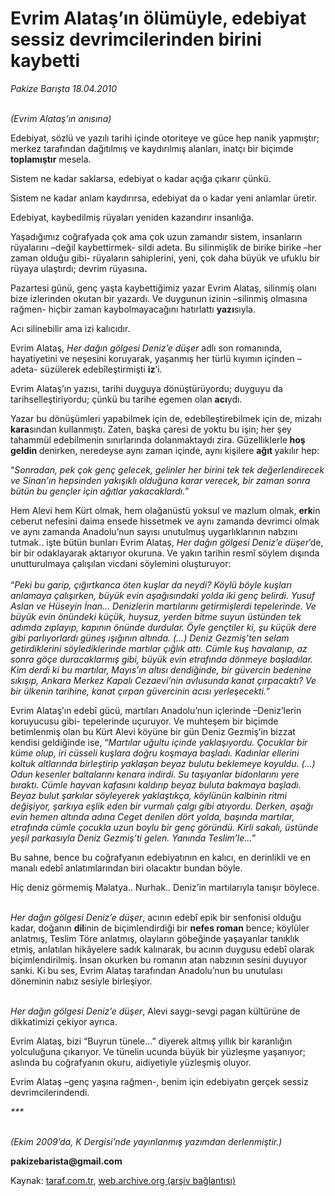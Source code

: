 # Evrim Alataş’ın ölümüyle, edebiyat sessiz devrimcilerinden birini kaybetti

*Pakize Barışta 18.04.2010*

<div class="yazi"><p><i><br/>(Evrim Alataş’ın anısına)</i></p>
<p>Edebiyat, sözlü ve yazılı tarihi içinde otoriteye ve güce hep nanik yapmıştır; merkez tarafından dağıtılmış ve kaydırılmış alanları, inatçı bir biçimde <b>toplamıştır</b> mesela. </p>
<p>Sistem ne kadar saklarsa, edebiyat o kadar açığa çıkarır çünkü.</p>
<p>Sistem ne kadar anlam kaydırırsa, edebiyat da o kadar yeni anlamlar üretir.</p>
<p>Edebiyat, kaybedilmiş rüyaları yeniden kazandırır insanlığa.</p>
<p>Yaşadığımız coğrafyada çok ama çok uzun zamandır sistem, insanların rüyalarını –değil kaybettirmek- sildi adeta. Bu silinmişlik de birike birike –her zaman olduğu gibi- rüyaların sahiplerini, yeni, çok daha büyük ve ufuklu bir rüyaya ulaştırdı; devrim rüyasına<b>.</b></p>
<p>Pazartesi günü, genç yaşta kaybettiğimiz yazar Evrim Alataş, silinmiş olanı bize izlerinden okutan bir yazardı. Ve duygunun izinin –silinmiş olmasına rağmen- hiçbir zaman kaybolmayacağını hatırlattı <b>yazı</b>sıyla. </p>
<p>Acı silinebilir ama izi kalıcıdır. <i></i></p>
<p>Evrim Alataş,<i> Her dağın gölgesi Deniz’e düşer</i> adlı son romanında, hayatiyetini ve neşesini koruyarak, yaşanmış her türlü kıyımın içinden –adeta- süzülerek edebîleştirmişti <b>iz</b>’i.</p>
<p>Evrim Alataş’ın yazısı, tarihi duyguya dönüştürüyordu; duyguyu da tarihselleştiriyordu; çünkü bu tarihe egemen olan <b>acı</b>ydı. </p>
<p>Yazar bu dönüşümleri yapabilmek için de, edebîleştirebilmek için de, mizahı <b>kara</b>sından kullanmıştı. Zaten, başka çaresi de yoktu bu işin; her şey tahammül edebilmenin sınırlarında dolanmaktaydı zira. Güzelliklerle<b> hoş geldin </b>denirken, neredeyse aynı zaman içinde, aynı kişilere <b>ağıt </b>yakılır hep:</p>
<p>“<i>Sonradan, pek çok genç gelecek, gelinler her birini tek tek değerlendirecek ve Sinan’ın hepsinden yakışıklı olduğuna karar verecek, bir zaman sonra bütün bu gençler için ağıtlar yakacaklardı.</i>”<i></i></p>
<p>Hem Alevi hem Kürt olmak, hem olağanüstü yoksul ve mazlum olmak, <b>erk</b>in ceberut nefesini daima ensede hissetmek ve aynı zamanda devrimci olmak ve aynı zamanda Anadolu’nun sayısı unutulmuş uygarlıklarının nabzını tutmak.. işte bütün bunları Evrim Alataş, <i>Her dağın gölgesi Deniz’e düşer</i>’de, bir bir odaklayarak aktarıyor okuruna. Ve yakın tarihin resmî söylem dışında unutturulmaya çalışılan vicdani söylemini oluşturuyor:<br/><br/>“<i>Peki bu garip, çığırtkanca öten kuşlar da neydi? Köylü böyle kuşları anlamaya çalışırken, büyük evin aşağısındaki yolda iki genç belirdi. Yusuf Aslan ve Hüseyin İnan... Denizlerin martılarını getirmişlerdi tepelerinde. Ve büyük evin önündeki küçük, huysuz, yerden bitme suyun üstünden tek adımda zıplayıp, kapının önünde durdular. Öyle gençtiler ki, şu küçük dere gibi parlıyorlardı güneş ışığının altında. (...) Deniz Gezmiş’ten selam getirdiklerini söylediklerinde martılar çığlık attı. Cümle kuş havalanıp, az sonra göçe duracaklarmış gibi, büyük evin etrafında dönmeye başladılar. Kim derdi ki bu martılar, Mayıs’ın altısı dendiğinde, bir güvercin bedenine sıkışıp, Ankara Merkez Kapalı Cezaevi’nin avlusunda kanat çırpacaktı? Ve bir ülkenin tarihine, kanat çırpan güvercinin acısı yerleşecekti.</i>”<i></i></p>
<p>Evrim Alataş’ın edebî gücü, martıları Anadolu’nun içlerinde –Deniz’lerin koruyucusu gibi- tepelerinde uçuruyor. Ve muhteşem bir biçimde betimlenmiş olan bu Kürt Alevi köyüne bir gün Deniz Gezmiş’in bizzat kendisi geldiğinde ise, “<i>Martılar uğultu içinde yaklaşıyordu. Çocuklar bir küme olup, iri cüsseli kuşlara doğru koşmaya başladı. Kadınlar ellerini koltuk altlarında birleştirip yaklaşan beyaz bulutu beklemeye koyuldu. (...) Odun kesenler baltalarını kenara indirdi. Su taşıyanlar bidonlarını yere bıraktı. Cümle hayvan kafasını kaldırıp beyaz buluta bakmaya başladı. Beyaz bulut şarkılar söyleyerek yaklaştıkça, köylünün kalbinin ritmi değişiyor, şarkıya eşlik eden bir vurmalı çalgı gibi atıyordu. Derken, aşağı evin hemen altında adına Ceget denilen dört yolda, başında martılar, etrafında cümle çocukla uzun boylu bir genç göründü. Kirli sakalı, üstünde yeşil parkasıyla Deniz Gezmiş’ti gelen. Yanında Teslim’le...</i>”</p>
<p>Bu sahne, bence bu coğrafyanın edebiyatının en kalıcı, en derinlikli ve en manalı edebî anlatımlarından biri olacaktır bundan böyle. </p>
<p>Hiç deniz görmemiş Malatya.. Nurhak.. Deniz’in martılarıyla tanışır böylece. </p>
<p><i><br/>Her dağın gölgesi Deniz’e düşer</i>, acının edebî epik bir senfonisi olduğu kadar, doğanın <b>dil</b>inin de biçimlendirdiği bir <b>nefes roman</b> bence; köylüler anlatmış, Teslim Töre anlatmış, olayların göbeğinde yaşayanlar tanıklık etmiş, anlatılan hikâyelere sadık kalınarak, bu acının duygusu edebî olarak biçimlendirilmiş. İnsan okurken bu romanın atan nabzının sesini duyuyor sanki. Ki bu ses, Evrim Alataş tarafından Anadolu’nun bu unutulası döneminin nabız sesiyle birleşiyor. <i></i></p>
<p><i><br/>Her dağın gölgesi Deniz’e düşer</i>, Alevi saygı-sevgi pagan kültürüne de dikkatimizi çekiyor ayrıca. </p>
<p>Evrim Alataş, bizi “Buyrun tünele...” diyerek altmış yıllık bir karanlığın yolculuğuna çıkarıyor. Ve tünelin ucunda büyük bir yüzleşme yaşanıyor; aslında bu coğrafyanın okuru, aidiyetiyle yüzleşmiş oluyor. </p>
<p>Evrim Alataş –genç yaşına rağmen-, benim için edebiyatın gerçek sessiz devrimcilerindendi.</p>
<p><i>***</i></p>
<p><i><br/>(Ekim 2009’da, K Dergisi’nde yayınlanmış yazımdan derlenmiştir.)</i></p>
<p><b>pakizebarista@gmail.com</b></p></div>

Kaynak: [taraf.com.tr](http://www.taraf.com.tr:80/makale/10937.htm), [web.archive.org (arşiv bağlantısı)](http://web.archive.org/web/20100421062348/http://www.taraf.com.tr:80/makale/10937.htm)
